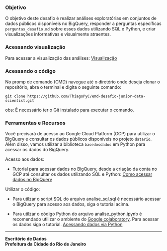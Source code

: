 ### Objetivo

O objetivo deste desafio é realizar análises exploratórias em conjuntos de dados públicos disponíveis no BigQuery, responder a perguntas específicas ``perguntas_desafio.md`` sobre esses dados utilizando SQL e Python, e criar visualizações informativas e visualmente atraentes.

### Acessando visualização 
Para acessar a visualização das análises: [Visualização](https://app.powerbi.com/view?r=eyJrIjoiYzY1MjFjZDYtYTdmNC00OTUwLWEwNGEtZDZiZTAyMWVjYzMzIiwidCI6ImZhZDg1ZGFiLWVjODAtNGE3Yi05YmZmLTJlNDA3MzQ0YmZhNyJ9)

### Acessando o código
No promp de comando (CMD) navegue até o diretório onde deseja clonar o repositório, abra o terminal e digita o seguinte comando: 
```
git clone https://github.com/ThiagoPyC/emd-desafio-junior-data-scientist.git
```
obs: É necessário ter o Git instalado para executar o comando.

### Ferramentas e Recursos

Você precisará de acesso ao Google Cloud Platform (GCP) para utilizar o BigQuery e consultar os dados públicos disponíveis no projeto `datario`. Além disso, vamos utilizar a biblioteca `basedosdados` em Python para acessar os dados do BigQuery.

Acesso aos dados:
- Tutorial para acessar dados no BigQuery, desde a criação da conta no GCP até consultar os dados utilizando SQL e Python: [Como acessar dados no BigQuery](https://docs.dados.rio/tutoriais/como-acessar-dados/)

Utilizar o código:
- Para utilzar o script SQL do arquivo analise_sql.sql é necessário acessar o BigQuery para acesso aos dados, siga o tutorial acima.

- Para utilzar o código Python do arquivo analise_python.ipynb é recomendado utilizar o ambiente do [Google colaboratory](https://colab.research.google.com/). Para acessar os dados siga o tutorial. [Acessando dados via Python ](https://docs.dados.rio/tutoriais/como-acessar-dados/#acessando-dados-via-python)

---

**Escritório de Dados**  
**Prefeitura da Cidade do Rio de Janeiro**

